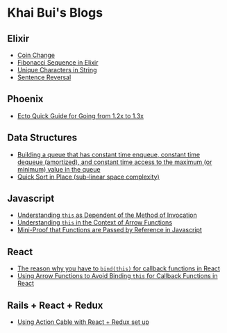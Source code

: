 # Khai Bui's Blogs

## Elixir
* [Coin Change][coin_change]
* [Fibonacci Sequence in Elixir][fib]
* [Unique Characters in String][uniq_char_in_str]
* [Sentence Reversal][sentence_reversal]

[fib]: /elixir/fib.md
[uniq_char_in_str]: /elixir/uniq_char_in_str.md
[sentence_reversal]: /elixir/sentence_reversal.md
[coin_change]: /elixir/coin_change.md

## Phoenix
* [Ecto Quick Guide for Going from 1.2x to 1.3x][ecto_guide]

[ecto_guide]: /phoenix/ecto_guide.md

## Data Structures
* [Building a queue that has constant time enqueue, constant time dequeue (amortized), and constant time access to the maximum (or minimum) value in the queue][queue-constant-max]
* [Quick Sort in Place (sub-linear space complexity)][quick-sort-in-place]

[queue-constant-max]: /data_structures/queue_constant_max.md
[quick-sort-in-place]:/data_structures/quick_sort_in_place.md

## Javascript
* [Understanding `this` as Dependent of the Method of Invocation][js-this]
* [Understanding `this` in the Context of Arrow Functions][js-arrow-this]
* [Mini-Proof that Functions are Passed by Reference in Javascript][js-function-references]

[js-this]: /javascript/this.md
[js-arrow-this]: /javascript/arrow_and_this.md
[js-function-references]: /javascript/js_function_references.md

## React
* [The reason why you have to `bind(this)` for callback functions in React ][react-bind-this]
* [Using Arrow Functions to Avoid Binding `this` for Callback Functions in React][arrow-event-handlers]

[react-bind-this]: /react/bind_this.md
[arrow-event-handlers]: /react/arrow_event_handlers.md

## Rails + React + Redux
* [Using Action Cable with React + Redux set up][action-cable-react-redux]

[action-cable-react-redux]: /rails_react_redux/action_cable.md
